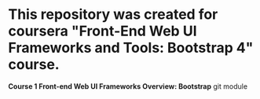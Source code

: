 # This repository was created for coursera "Front-End Web UI Frameworks and Tools: Bootstrap 4" course.
**Course 1 Front-end Web UI Frameworks Overview: Bootstrap**
git module 